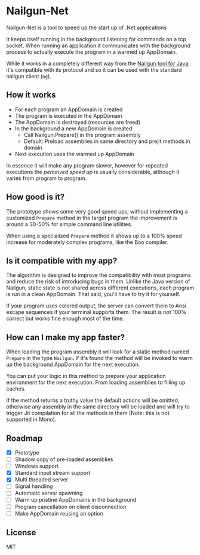 # Nailgun-Net

Nailgun-Net is a tool to speed up the start up of .Net applications

It keeps itself running in the background listening for commands
on a tcp socket. When running an application it communicates with
the background process to actually execute the program in a warmed
up AppDomain.

While it works in a completely different way from the [Nailgun tool
for Java](http://www.martiansoftware.com/nailgun/), it's compatible
with its protocol and so it can be used with the standard nailgun
client (`ng`).


## How it works

- For each program an AppDomain is created
- The program is executed in the AppDomain
- The AppDomain is destroyed (resources are freed)
- In the background a new AppDomain is created
  - Call Nailgun.Prepare() in the program assembly
  - Default: Preload assemblies in same directory and prejit methods in domain
- Next execution uses the warmed up AppDomain

In essence it will make any program slower, however for repeated executions
the *perceived speed up* is usually considerable, although it varies from
program to program.


## How good is it?

The prototype shows some very good speed ups, without implementing a
customized `Prepare` method in the target program the improvement is
around a 30-50% for simple command line utilities.

When using a specialized `Prepare` method it shows up to a 100% speed
increase for moderately complex programs, like the Boo compiler.


## Is it compatible with my app?

The algorithm is designed to improve the compatibility with most
programs and reduce the risk of introducing bugs in them. Unlike
the Java version of Nailgun, static state is not shared across
different executions, each program is run in a clean AppDomain.
That said, you'll have to try it for yourself.

If your program uses colored output, the server can convert them
to Ansi escape sequences if your terminal supports them. The result
is not 100% correct but works fine enough most of the time.


## How can I make my app faster?

When loading the program assembly it will look for a static method
named `Prepare` in the type `Nailgun`. If it's found the method
will be invoked to warm up the background AppDomain for the next
execution.

You can put your logic in this method to prepare your application
environment for the next execution. From loading assemblies to
filling up caches.

If the method returns a truthy value the default actions will be
omitted, otherwise any assembly in the same directory will be
loaded and will try to trigger Jit compilation for all the methods
in them (Note: this is not supported in Mono).


## Roadmap

- [x] Prototype
- [ ] Shadow copy of pre-loaded assemblies
- [ ] Windows support
- [x] Standard input stream support
- [x] Multi threaded server
- [ ] Signal handling
- [ ] Automatic server spawning
- [ ] Warm up pristine AppDomains in the background
- [ ] Program cancellation on client disconnection
- [ ] Make AppDomain reusing an option 

## License

MIT
